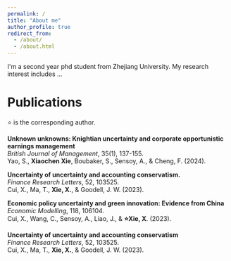 ```yaml
---
permalink: /
title: "About me"
author_profile: true
redirect_from: 
  - /about/
  - /about.html
---
```



I'm a second year phd student from Zhejiang University. My research interest includes ...

# Publications
⭐ is the corresponding author.

**Unknown unknowns: Knightian uncertainty and corporate opportunistic earnings management**  
*British Journal of Management*, 35(1), 137-155.  
Yao, S., **Xiaochen Xie**, Boubaker, S., Sensoy, A., & Cheng, F. (2024).  



**Uncertainty of uncertainty and accounting conservatism.**  
*Finance Research Letters*, 52, 103525.  
Cui, X., Ma, T., **Xie, X.**, & Goodell, J. W. (2023).  



**Economic policy uncertainty and green innovation: Evidence from China**  
*Economic Modelling*, 118, 106104.  
Cui, X., Wang, C., Sensoy, A., Liao, J., & **⭐Xie, X**. (2023).  



**Uncertainty of uncertainty and accounting conservatism**  
*Finance Research Letters*, 52, 103525.  
Cui, X., Ma, T., **Xie, X.**, & Goodell, J. W. (2023).  




